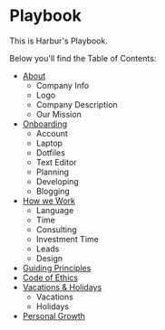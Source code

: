 # Playbook

This is Harbur's Playbook.

Below you'll find the Table of Contents:

* [About]
  * Company Info
  * Logo
  * Company Description
  * Our Mission
* [Onboarding]
  * Account
  * Laptop
  * Dotfiles
  * Text Editor
  * Planning
  * Developing
  * Blogging
* [How we Work]
  * Language
  * Time
  * Consulting
  * Investment Time
  * Leads
  * Design
* [Guiding Principles]
* [Code of Ethics]
* [Vacations & Holidays]
  * Vacations
  * Holidays
* [Personal Growth]

[About]: docs/about.md
[Onboarding]: docs/onboarding.md
[Guiding Principles]: docs/guiding-principles.md
[How we Work]: docs/how-we-work.md
[Code of Ethics]: docs/code-of-ethics.md
[Vacations & Holidays]: docs/vacations.md
[Personal Growth]: docs/personal-growth.md
